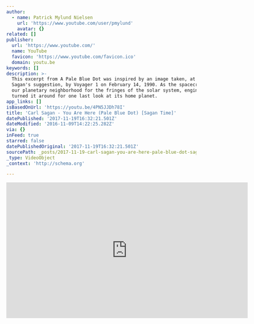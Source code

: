 ```yaml
---
author:
  - name: Patrick Mylund Nielsen
    url: 'https://www.youtube.com/user/pmylund'
    avatar: {}
related: []
publisher:
  url: 'https://www.youtube.com/'
  name: YouTube
  favicon: 'https://www.youtube.com/favicon.ico'
  domain: youtu.be
keywords: []
description: >-
  This excerpt from A Pale Blue Dot was inspired by an image taken, at Carl
  Sagan's suggestion, by Voyager 1 on February 14, 1990. As the spacecraft left
  our planetary neighborhood for the fringes of the solar system, engineers
  turned it around for one last look at its home planet.
app_links: []
isBasedOnUrl: 'https://youtu.be/4PN5JJDh78I'
title: 'Carl Sagan - You Are Here (Pale Blue Dot) [Sagan Time]'
datePublished: '2017-11-19T16:32:21.501Z'
dateModified: '2016-11-09T14:22:25.282Z'
via: {}
inFeed: true
starred: false
datePublishedOriginal: '2017-11-19T16:32:21.501Z'
sourcePath: _posts/2017-11-19-carl-sagan-you-are-here-pale-blue-dot-sagan-time.md
_type: VideoObject
_context: 'http://schema.org'

---
```

<iframe src="https://cdn.embedly.com/widgets/media.html?src=https%3A%2F%2Fwww.youtube.com%2Fembed%2F4PN5JJDh78I%3Ffeature%3Doembed&amp;url=http%3A%2F%2Fwww.youtube.com%2Fwatch%3Fv%3D4PN5JJDh78I&amp;image=https%3A%2F%2Fi.ytimg.com%2Fvi%2F4PN5JJDh78I%2Fhqdefault.jpg&amp;key=b7d04c9b404c499eba89ee7072e1c4f7&amp;type=text%2Fhtml&amp;schema=youtube" width="640" height="360" scrolling="no" frameborder="0" allowfullscreen="" style=""></iframe>